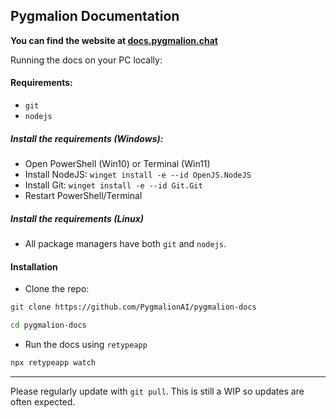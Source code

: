 ## Pygmalion Documentation

**You can find the website at [docs.pygmalion.chat](https://docs.pygmalion.chat)**

Running the docs on your PC locally:

#### Requirements:
- `git`
- `nodejs`

##### Install the requirements (Windows):
- Open PowerShell (Win10) or Terminal (Win11)
- Install NodeJS: `winget install -e --id OpenJS.NodeJS`
- Install Git: `winget install -e --id Git.Git`
- Restart PowerShell/Terminal


##### Install the requirements (Linux)
- All package managers have both `git` and `nodejs`.

#### Installation 

- Clone the repo:
```bash
git clone https://github.com/PygmalionAI/pygmalion-docs

cd pygmalion-docs
```
- Run the docs using `retypeapp`
```bash
npx retypeapp watch
```

***

Please regularly update with `git pull`. This is still a WIP so updates are often expected.
